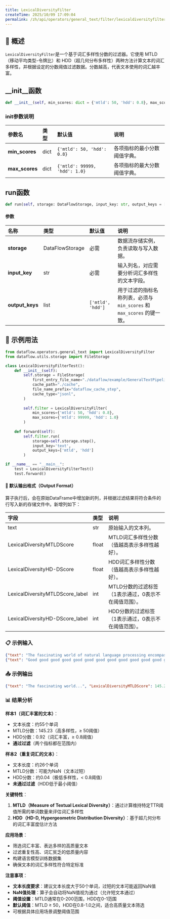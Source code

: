 ```yaml
---
title: LexicalDiversityFilter
createTime: 2025/10/09 17:09:04
permalink: /zh/api/operators/general_text/filter/lexicaldiversityfilter/
---
```


## 📘 概述

`LexicalDiversityFilter`是一个基于词汇多样性分数的过滤器。它使用 MTLD（移动平均类型-令牌比）和 HDD（超几何分布多样性）两种方法计算文本的词汇多样性，并根据设定的分数阈值过滤数据。分数越高，代表文本使用的词汇越丰富。

## __init__函数

```python
def __init__(self, min_scores: dict = {'mtld': 50, 'hdd': 0.8}, max_scores: dict = {'mtld': 99999, 'hdd': 1.0})
```

### init参数说明

| 参数名 | 类型 | 默认值 | 说明 |
| :--- | :--- | :--- | :--- |
| **min_scores** | dict | `{'mtld': 50, 'hdd': 0.8}` | 各项指标的最小分数阈值字典。 |
| **max_scores** | dict | `{'mtld': 99999, 'hdd': 1.0}` | 各项指标的最大分数阈值字典。 |

## run函数

```python
def run(self, storage: DataFlowStorage, input_key: str, output_keys = ['mtld', 'hdd'])
```

#### 参数

| 名称 | 类型 | 默认值 | 说明 |
| :--- | :--- | :--- | :--- |
| **storage** | DataFlowStorage | 必需 | 数据流存储实例，负责读取与写入数据。 |
| **input_key** | str | 必需 | 输入列名，对应需要分析词汇多样性的文本字段。 |
| **output_keys** | list | `['mtld', 'hdd']` | 用于过滤的指标名称列表，必须与 `min_scores` 和 `max_scores` 的键一致。 |

## 🧠 示例用法

```python
from dataflow.operators.general_text import LexicalDiversityFilter
from dataflow.utils.storage import FileStorage

class LexicalDiversityFilterTest():
    def __init__(self):
        self.storage = FileStorage(
            first_entry_file_name="./dataflow/example/GeneralTextPipeline/lexical_diversity_test_input.jsonl",
            cache_path="./cache",
            file_name_prefix="dataflow_cache_step",
            cache_type="jsonl",
        )
        
        self.filter = LexicalDiversityFilter(
            min_scores={'mtld': 50, 'hdd': 0.8},
            max_scores={'mtld': 99999, 'hdd': 1.0}
        )
        
    def forward(self):
        self.filter.run(
            storage=self.storage.step(),
            input_key='text',
            output_keys=['mtld', 'hdd']
        )

if __name__ == "__main__":
    test = LexicalDiversityFilterTest()
    test.forward()
```

#### 🧾 默认输出格式（Output Format）

算子执行后，会在原始DataFrame中增加新的列，并根据过滤结果将符合条件的行写入新的存储文件中。新增列如下：

| 字段 | 类型 | 说明 |
| :--- | :--- | :--- |
| text | str | 原始输入的文本列。 |
| LexicalDiversityMTLDScore | float | MTLD词汇多样性分数（值越高表示多样性越好）。 |
| LexicalDiversityHD-DScore | float | HDD词汇多样性分数（值越高表示多样性越好）。 |
| LexicalDiversityMTLDScore_label | int | MTLD分数的过滤标签（1表示通过，0表示不在阈值范围）。 |
| LexicalDiversityHD-DScore_label | int | HDD分数的过滤标签（1表示通过，0表示不在阈值范围）。 |

### 📋 示例输入

```json
{"text": "The fascinating world of natural language processing encompasses various sophisticated algorithms and methodologies. Machine learning techniques enable computers to understand, interpret, and generate human language effectively. Advanced neural networks transform raw textual data into meaningful representations through complex mathematical operations. Researchers continuously develop innovative approaches to improve accuracy and efficiency in computational linguistics applications."}
{"text": "Good good good good good good good good good good good good good good good good good good good good good good good good good good."}
```

### 📤 示例输出

```json
{"text": "The fascinating world...", "LexicalDiversityMTLDScore": 145.23, "LexicalDiversityHD-DScore": 0.92, "LexicalDiversityMTLDScore_label": 1, "LexicalDiversityHD-DScore_label": 1}
```

### 📊 结果分析

**样本1（词汇丰富的文本）**：
- 文本长度：约55个单词
- MTLD分数：145.23（高多样性，≥ 50阈值）
- HDD分数：0.92（词汇丰富，≥ 0.8阈值）
- **通过过滤**（两个指标都在范围内）

**样本2（重复词汇的文本）**：
- 文本长度：约26个单词
- MTLD分数：可能为NaN（文本过短）
- HDD分数：约0.04（极低多样性，< 0.8阈值）
- **未通过过滤**（HDD低于最小阈值）

**关键特性**：
1. **MTLD（Measure of Textual Lexical Diversity）**：通过计算维持特定TTR阈值所需的单词数量来评估词汇多样性
2. **HDD（HD-D, Hypergeometric Distribution Diversity）**：基于超几何分布的词汇丰富度估计方法

**应用场景**：
- 筛选词汇丰富、表达多样的高质量文本
- 过滤重复性高、词汇贫乏的低质量内容
- 构建语言模型训练数据集
- 确保文本的词汇多样性符合特定标准

**注意事项**：
- **文本长度要求**：建议文本长度大于50个单词，过短的文本可能返回NaN值
- **NaN值处理**：算子会自动将NaN值视为通过（允许短文本通过）
- **阈值设置**：MTLD通常在0-200范围，HDD在0-1范围
- **默认阈值**：MTLD ≥ 50，HDD在0.8-1.0之间，适合高质量文本筛选
- 可根据具体应用场景调整阈值范围

